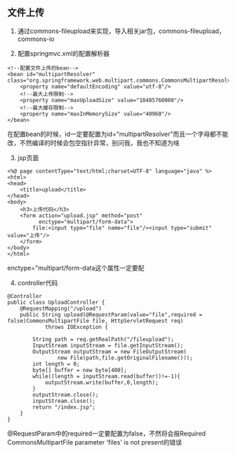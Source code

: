 ## 文件上传

1. 通过commons-fileupload来实现，导入相关jar包，commons-fileupload，commons-io

2. 配置springmvc.xml的配置解析器

  ```
  <!--配置文件上传的bean-->
  <bean id="multipartResolver" class="org.springframework.web.multipart.commons.CommonsMultipartResolver">
      <property name="defaultEncoding" value="utf-8"/>
      <!--最大上传限制-->
      <property name="maxUploadSize" value="10485760000"/>
      <!--最大缓存限制-->
      <property name="maxInMemorySize" value="40960"/>
  </bean>
  ```
  在配置bean的时候，id一定要配置为id="multipartResolver"而且一个字母都不能改，不然编译的时候会包空指针异常，别问我，我也不知道为啥
  
3. jsp页面
  
  ```
  <%@ page contentType="text/html;charset=UTF-8" language="java" %>
  <html>
  <head>
      <title>upload</title>
  </head>
  <body>
      <h3>上传代码</h3>
      <form action="upload.jsp" method="post"
            enctype="multipart/form-data">
          file:<input type="file" name="file"/><input type="submit" value="上传"/>
      </form>
  </body>
  </html>
  ```
  enctype="multipart/form-data这个属性一定要配
  
4. controller代码

  ```
  @Controller
  public class UploadController {
      @RequestMapping("/upload")
      public String upload(@RequestParam(value="file",required = false)CommonsMultipartFile file, HttpServletRequest req)
              throws IOException {

          String path = req.getRealPath("/fileupload");
          InputStream inputStream = file.getInputStream();
          OutputStream outputStream = new FileOutputStream(
                  new File(path,file.getOriginalFilename()));
          int length = 0;
          byte[] buffer = new byte[400];
          while((length = inputStream.read(buffer))!=-1){
              outputStream.write(buffer,0,length);
          }
          outputStream.close();
          inputStream.close();
          return "/index.jsp";
      }
  }
  ```
  @RequestParam中的required一定要配置为false，不然将会报Required CommonsMultipartFile parameter 'files' is not present的错误
  
